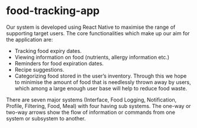 # food-tracking-app
 Our system is developed using React Native to maximise the range of supporting target users.
 The core functionalities which make up our aim for the application are: 
- Tracking food expiry dates.
- Viewing information on food (nutrients, allergy information etc.)
- Reminders for food expiration dates.
- Recipe suggestions.
- Categorizing food stored in the user’s inventory.
 Through this we hope to minimise the amount of food that is needlessly thrown away by users, which 
among a large enough user base will help to reduce food waste.

 There are seven major systems  (Interface, Food Logging, Notification, Profile, Filtering, Food, Meal) with four having sub systems. The one-way or  two-way arrows show the flow of information or commands from one system or subsystem to another. 

